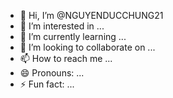 - 👋 Hi, I’m @NGUYENDUCCHUNG21
- 👀 I’m interested in ...
- 🌱 I’m currently learning ...
- 💞️ I’m looking to collaborate on ...
- 📫 How to reach me ...
- 😄 Pronouns: ...
- ⚡ Fun fact: ...

<!---
NGUYENDUCCHUNG21/NGUYENDUCCHUNG21 is a ✨ special ✨ repository because its `README.md` (this file) appears on your GitHub profile.
You can click the Preview link to take a look at your change
